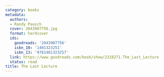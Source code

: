 ```yaml
---
category: books
metadata:
  authors:
  - Randy Pausch
  cover: 2043907756.jpg
  format: hardcover
  ids:
    goodreads: '2043907756'
    isbn_10: '1401323251'
    isbn_13: '9781401323257'
  link: https://www.goodreads.com/book/show/2318271.The_Last_Lecture
  status: read
title: The Last Lecture
---
```

